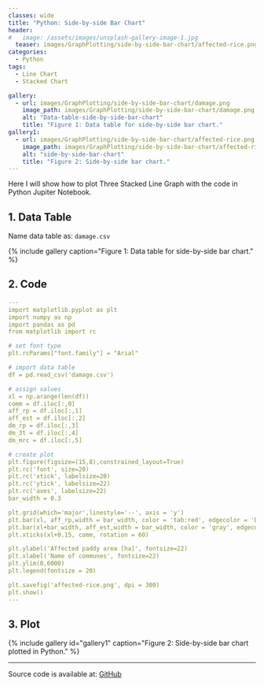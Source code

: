 ```yaml
---
classes: wide
title: "Python: Side-by-side Bar Chart"
header:
#   image: /assets/images/unsplash-gallery-image-1.jpg
  teaser: images/GraphPlotting/side-by-side-bar-chart/affected-rice.png
categories:
  - Python
tags:
  - Line Chart
  - Stacked Chart

gallery:
  - url: images/GraphPlotting/side-by-side-bar-chart/damage.png
    image_path: images/GraphPlotting/side-by-side-bar-chart/damage.png
    alt: "Data-table-side-by-side-bar-chart"
    title: "Figure 1: Data table for side-by-side bar chart."
gallery1:
  - url: images/GraphPlotting/side-by-side-bar-chart/affected-rice.png
    image_path: images/GraphPlotting/side-by-side-bar-chart/affected-rice.png
    alt: "side-by-side-bar-chart"
    title: "Figure 2: Side-by-side bar chart."
---
```


Here I will show how to plot Three Stacked Line Graph with the code in Python Jupiter Notebook.


## 1. Data Table

Name data table as: `damage.csv`

{% include gallery caption="Figure 1: Data table for side-by-side bar chart." %}

## 2. Code

```yaml
---
import matplotlib.pyplot as plt
import numpy as np
import pandas as pd
from matplotlib import rc

# set font type
plt.rcParams["font.family"] = "Arial"

# import data table
df = pd.read_csv('damage.csv')

# assign values
xl = np.arange(len(df))
comm = df.iloc[:,0]
aff_rp = df.iloc[:,1]
aff_est = df.iloc[:,2]
dm_rp = df.iloc[:,3]
dm_3t = df.iloc[:,4]
dm_mrc = df.iloc[:,5]

# create plot
plt.figure(figsize=(15,8),constrained_layout=True) 
plt.rc('font', size=20)
plt.rc('xtick', labelsize=20)
plt.rc('ytick', labelsize=22)
plt.rc('axes', labelsize=22)
bar_width = 0.3

plt.grid(which='major',linestyle='--', axis = 'y')
plt.bar(xl, aff_rp,width = bar_width, color = 'tab:red', edgecolor = 'black', label='Affected rice crops from report', zorder = 2)
plt.bar(xl+bar_width, aff_est,width = bar_width, color = 'gray', edgecolor = 'black', label='Affected rice crops from simulation', zorder = 2)
plt.xticks(xl+0.15, comm, rotation = 60)

plt.ylabel('Affected paddy area [ha]', fontsize=22)
plt.xlabel('Name of communes', fontsize=22)
plt.ylim(0,6000)
plt.legend(fontsize = 20)

plt.savefig('affected-rice.png', dpi = 300)
plt.show()
---
```

## 3. Plot

{% include gallery id="gallery1" caption="Figure 2: Side-by-side bar chart plotted in Python." %}

-----

Source code is available at: [GitHub](https://github.com/menvuthy/Code_Collection.git)